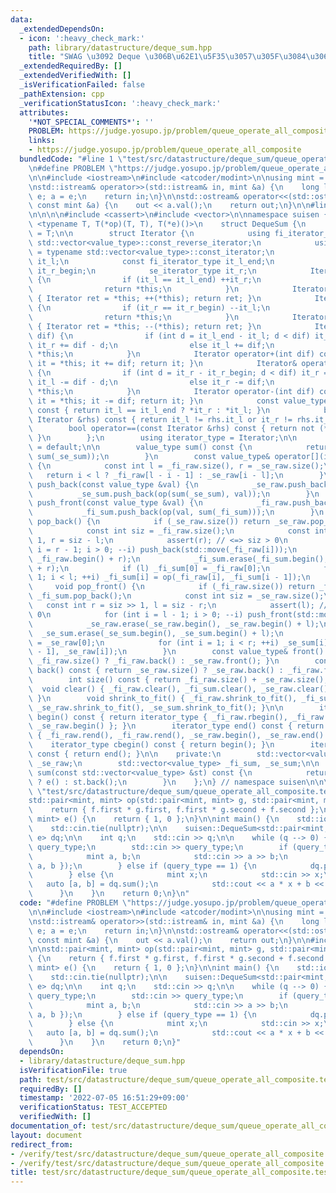 ```yaml
---
data:
  _extendedDependsOn:
  - icon: ':heavy_check_mark:'
    path: library/datastructure/deque_sum.hpp
    title: "SWAG \u3092 Deque \u306B\u62E1\u5F35\u3057\u305F\u3084\u3064"
  _extendedRequiredBy: []
  _extendedVerifiedWith: []
  _isVerificationFailed: false
  _pathExtension: cpp
  _verificationStatusIcon: ':heavy_check_mark:'
  attributes:
    '*NOT_SPECIAL_COMMENTS*': ''
    PROBLEM: https://judge.yosupo.jp/problem/queue_operate_all_composite
    links:
    - https://judge.yosupo.jp/problem/queue_operate_all_composite
  bundledCode: "#line 1 \"test/src/datastructure/deque_sum/queue_operate_all_composite.test.cpp\"\
    \n#define PROBLEM \"https://judge.yosupo.jp/problem/queue_operate_all_composite\"\
    \n\n#include <iostream>\n#include <atcoder/modint>\n\nusing mint = atcoder::modint998244353;\n\
    \nstd::istream& operator>>(std::istream& in, mint &a) {\n    long long e; in >>\
    \ e; a = e;\n    return in;\n}\n\nstd::ostream& operator<<(std::ostream& out,\
    \ const mint &a) {\n    out << a.val();\n    return out;\n}\n\n#line 1 \"library/datastructure/deque_sum.hpp\"\
    \n\n\n\n#include <cassert>\n#include <vector>\n\nnamespace suisen {\n    template\
    \ <typename T, T(*op)(T, T), T(*e)()>\n    struct DequeSum {\n        using value_type\
    \ = T;\n\n        struct Iterator {\n            using fi_iterator_type = typename\
    \ std::vector<value_type>::const_reverse_iterator;\n            using se_iterator_type\
    \ = typename std::vector<value_type>::const_iterator;\n            fi_iterator_type\
    \ it_l;\n            const fi_iterator_type it_l_end;\n            const se_iterator_type\
    \ it_r_begin;\n            se_iterator_type it_r;\n            Iterator& operator++()\
    \ {\n                if (it_l == it_l_end) ++it_r;\n                else ++it_l;\n\
    \                return *this;\n            }\n            Iterator operator++(int)\
    \ { Iterator ret = *this; ++(*this); return ret; }\n            Iterator& operator--()\
    \ {\n                if (it_r == it_r_begin) --it_l;\n                else --it_r;\n\
    \                return *this;\n            }\n            Iterator operator--(int)\
    \ { Iterator ret = *this; --(*this); return ret; }\n            Iterator& operator+=(int\
    \ dif) {\n                if (int d = it_l_end - it_l; d < dif) it_l = it_l_end,\
    \ it_r += dif - d;\n                else it_l += dif;\n                return\
    \ *this;\n            }\n            Iterator operator+(int dif) const { Iterator\
    \ it = *this; it += dif; return it; }\n            Iterator& operator-=(int dif)\
    \ {\n                if (int d = it_r - it_r_begin; d < dif) it_r = it_r_begin,\
    \ it_l -= dif - d;\n                else it_r -= dif;\n                return\
    \ *this;\n            }\n            Iterator operator-(int dif) const { Iterator\
    \ it = *this; it -= dif; return it; }\n            const value_type& operator*()\
    \ const { return it_l == it_l_end ? *it_r : *it_l; }\n            bool operator!=(const\
    \ Iterator &rhs) const { return it_l != rhs.it_l or it_r != rhs.it_r; }\n    \
    \        bool operator==(const Iterator &rhs) const { return not (*this != rhs);\
    \ }\n        };\n        using iterator_type = Iterator;\n\n        DequeSum()\
    \ = default;\n\n        value_type sum() const {\n            return op(sum(_fi_sum),\
    \ sum(_se_sum));\n        }\n        const value_type& operator[](int i) const\
    \ {\n            const int l = _fi_raw.size(), r = _se_raw.size();\n         \
    \   return i < l ? _fi_raw[l - i - 1] : _se_raw[i - l];\n        }\n        void\
    \ push_back(const value_type &val) {\n            _se_raw.push_back(val);\n  \
    \          _se_sum.push_back(op(sum(_se_sum), val));\n        }\n        void\
    \ push_front(const value_type &val) {\n            _fi_raw.push_back(val);\n \
    \           _fi_sum.push_back(op(val, sum(_fi_sum)));\n        }\n        void\
    \ pop_back() {\n            if (_se_raw.size()) return _se_raw.pop_back(), _se_sum.pop_back();\n\
    \            const int siz = _fi_raw.size();\n            const int l = siz >>\
    \ 1, r = siz - l;\n            assert(r); // <=> siz > 0\n            for (int\
    \ i = r - 1; i > 0; --i) push_back(std::move(_fi_raw[i]));\n            _fi_raw.erase(_fi_raw.begin(),\
    \ _fi_raw.begin() + r);\n            _fi_sum.erase(_fi_sum.begin(), _fi_sum.begin()\
    \ + r);\n            if (l) _fi_sum[0] = _fi_raw[0];\n            for (int i =\
    \ 1; i < l; ++i) _fi_sum[i] = op(_fi_raw[i], _fi_sum[i - 1]);\n        }\n   \
    \     void pop_front() {\n            if (_fi_raw.size()) return _fi_raw.pop_back(),\
    \ _fi_sum.pop_back();\n            const int siz = _se_raw.size();\n         \
    \   const int r = siz >> 1, l = siz - r;\n            assert(l); // <=> siz >\
    \ 0\n            for (int i = l - 1; i > 0; --i) push_front(std::move(_se_raw[i]));\n\
    \            _se_raw.erase(_se_raw.begin(), _se_raw.begin() + l);\n          \
    \  _se_sum.erase(_se_sum.begin(), _se_sum.begin() + l);\n            if (r) _se_sum[0]\
    \ = _se_raw[0];\n            for (int i = 1; i < r; ++i) _se_sum[i] = op(_se_sum[i\
    \ - 1], _se_raw[i]);\n        }\n        const value_type& front() const { return\
    \ _fi_raw.size() ? _fi_raw.back() : _se_raw.front(); }\n        const value_type&\
    \ back() const { return _se_raw.size() ? _se_raw.back() : _fi_raw.front(); }\n\
    \        int size() const { return _fi_raw.size() + _se_raw.size(); }\n      \
    \  void clear() { _fi_raw.clear(), _fi_sum.clear(), _se_raw.clear(), _se_sum.clear();\
    \ }\n        void shrink_to_fit() { _fi_raw.shrink_to_fit(), _fi_sum.shrink_to_fit(),\
    \ _se_raw.shrink_to_fit(), _se_sum.shrink_to_fit(); }\n\n        iterator_type\
    \ begin() const { return iterator_type { _fi_raw.rbegin(), _fi_raw.rend(), _se_raw.begin(),\
    \ _se_raw.begin() }; }\n        iterator_type end() const { return iterator_type\
    \ { _fi_raw.rend(), _fi_raw.rend(), _se_raw.begin(), _se_raw.end() }; }\n    \
    \    iterator_type cbegin() const { return begin(); }\n        iterator_type cend()\
    \ const { return end(); }\n\n    private:\n        std::vector<value_type> _fi_raw,\
    \ _se_raw;\n        std::vector<value_type> _fi_sum, _se_sum;\n\n        value_type\
    \ sum(const std::vector<value_type> &st) const {\n            return st.empty()\
    \ ? e() : st.back();\n        }\n    };\n} // namespace suisen\n\n\n\n#line 19\
    \ \"test/src/datastructure/deque_sum/queue_operate_all_composite.test.cpp\"\n\n\
    std::pair<mint, mint> op(std::pair<mint, mint> g, std::pair<mint, mint> f) {\n\
    \    return { f.first * g.first, f.first * g.second + f.second };\n}\nstd::pair<mint,\
    \ mint> e() {\n    return { 1, 0 };\n}\n\nint main() {\n    std::ios::sync_with_stdio(false);\n\
    \    std::cin.tie(nullptr);\n\n    suisen::DequeSum<std::pair<mint, mint>, op,\
    \ e> dq;\n\n    int q;\n    std::cin >> q;\n\n    while (q --> 0) {\n        int\
    \ query_type;\n        std::cin >> query_type;\n        if (query_type == 0) {\n\
    \            mint a, b;\n            std::cin >> a >> b;\n            dq.push_back({\
    \ a, b });\n        } else if (query_type == 1) {\n            dq.pop_front();\n\
    \        } else {\n            mint x;\n            std::cin >> x;\n         \
    \   auto [a, b] = dq.sum();\n            std::cout << a * x + b << '\\n';\n  \
    \      }\n    }\n    return 0;\n}\n"
  code: "#define PROBLEM \"https://judge.yosupo.jp/problem/queue_operate_all_composite\"\
    \n\n#include <iostream>\n#include <atcoder/modint>\n\nusing mint = atcoder::modint998244353;\n\
    \nstd::istream& operator>>(std::istream& in, mint &a) {\n    long long e; in >>\
    \ e; a = e;\n    return in;\n}\n\nstd::ostream& operator<<(std::ostream& out,\
    \ const mint &a) {\n    out << a.val();\n    return out;\n}\n\n#include \"library/datastructure/deque_sum.hpp\"\
    \n\nstd::pair<mint, mint> op(std::pair<mint, mint> g, std::pair<mint, mint> f)\
    \ {\n    return { f.first * g.first, f.first * g.second + f.second };\n}\nstd::pair<mint,\
    \ mint> e() {\n    return { 1, 0 };\n}\n\nint main() {\n    std::ios::sync_with_stdio(false);\n\
    \    std::cin.tie(nullptr);\n\n    suisen::DequeSum<std::pair<mint, mint>, op,\
    \ e> dq;\n\n    int q;\n    std::cin >> q;\n\n    while (q --> 0) {\n        int\
    \ query_type;\n        std::cin >> query_type;\n        if (query_type == 0) {\n\
    \            mint a, b;\n            std::cin >> a >> b;\n            dq.push_back({\
    \ a, b });\n        } else if (query_type == 1) {\n            dq.pop_front();\n\
    \        } else {\n            mint x;\n            std::cin >> x;\n         \
    \   auto [a, b] = dq.sum();\n            std::cout << a * x + b << '\\n';\n  \
    \      }\n    }\n    return 0;\n}"
  dependsOn:
  - library/datastructure/deque_sum.hpp
  isVerificationFile: true
  path: test/src/datastructure/deque_sum/queue_operate_all_composite.test.cpp
  requiredBy: []
  timestamp: '2022-07-05 16:51:29+09:00'
  verificationStatus: TEST_ACCEPTED
  verifiedWith: []
documentation_of: test/src/datastructure/deque_sum/queue_operate_all_composite.test.cpp
layout: document
redirect_from:
- /verify/test/src/datastructure/deque_sum/queue_operate_all_composite.test.cpp
- /verify/test/src/datastructure/deque_sum/queue_operate_all_composite.test.cpp.html
title: test/src/datastructure/deque_sum/queue_operate_all_composite.test.cpp
---
```

